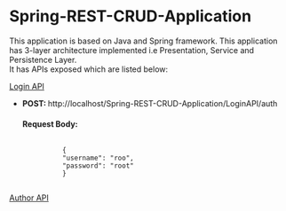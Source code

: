 # Spring-REST-CRUD-Application
This application is based on Java and Spring framework. This application has 3-layer architecture implemented i.e Presentation, Service and Persistence Layer.<br />
It has APIs exposed which are listed below:

<p>
<u>Login API</u>
  <ul>
    <li> 
      <p>
        <strong>POST: </strong>http://localhost/Spring-REST-CRUD-Application/LoginAPI/auth<br />
        <h4>Request Body:</h4>
        <code>
          {
          "username": "roo",
          "password": "root"
          }
        </code>
      </p>
    </li>
   </ul>
</p>
<p>
<u>Author API</u>
</p>
